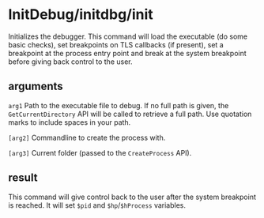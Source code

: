 # InitDebug/initdbg/init

Initializes the debugger. This command will load the executable (do some basic checks), set breakpoints on TLS callbacks (if present), set a breakpoint at the process entry point and break at the system breakpoint before giving back control to the user.

## arguments

`arg1` Path to the executable file to debug. If no full path is given, the `GetCurrentDirectory` API will be called to retrieve a full path. Use quotation marks to include spaces in your path.

`[arg2]` Commandline to create the process with.

`[arg3]` Current folder (passed to the `CreateProcess` API).

## result

This command will give control back to the user after the system breakpoint is reached. It will set `$pid` and `$hp`/`$hProcess` variables.

